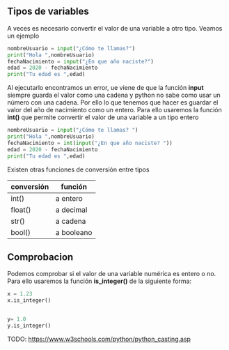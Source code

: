 ## Tipos de variables

A veces es necesario convertir el valor de una variable a otro tipo. Veamos un ejemplo

```python
nombreUsuario = input("¿Cómo te llamas?")
print("Hola ",nombreUsuario)
fechaNacimiento = input("¿En que año naciste?")
edad = 2020 - fechaNacimiento
print("Tu edad es ",edad)
```

Al ejecutarlo encontramos un error, ue viene de que la función **input** siempre guarda el valor como una cadena y python no sabe como usar un número con una cadena. Por ello lo que tenemos que hacer es guardar el valor del año de nacimiento como un entero. Para ello usaremos la función **int()** que permite convertir el valor de una variable a un tipo entero

```python
nombreUsuario = input("¿Cómo te llamas? ")
print("Hola ",nombreUsuario)
fechaNacimiento = int(input("¿En que año naciste? "))
edad = 2020 - fechaNacimiento
print("Tu edad es ",edad)
```

Existen otras funciones de conversión entre tipos


|conversión|función
|---|---
|int()| a entero
|float()| a decimal
|str()|a cadena
|bool()| a booleano


## Comprobacion

Podemos comprobar si el valor de una variable numérica es entero o no. Para ello usaremos la función **is_integer()** de la siguiente forma:

```python
x = 1.23
x.is_integer()


y= 1.0
y.is_integer()
```


TODO: https://www.w3schools.com/python/python_casting.asp

